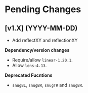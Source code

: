 # Pending Changes

## [v1.X] (YYYY-MM-DD)

- Add reflectXY and reflectionXY

**Dependency/version changes**

- Require/allow `linear-1.20.1`.
- Allow `lens-4.13`.

**Deprecated Fucntions**

- `snugBL`, `snugBR`, `snugTR` and `snugBR`.

